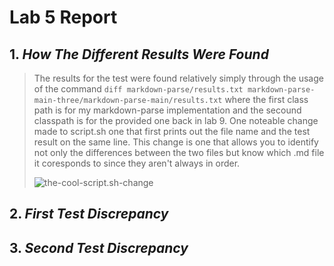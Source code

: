 # **Lab 5 Report**
## 1. *How The Different Results Were Found*
> The results for the test were found relatively simply through the usage of the command `diff markdown-parse/results.txt markdown-parse-main-three/markdown-parse-main/results.txt` where the first class path is for my markdown-parse implementation and the secound classpath is for the provided one back in lab 9. One noteable change made to script.sh one that first prints out the file name and the test result on the same line. This change is one that allows you to identify not only the differences between the two files but know which .md file it coresponds to since they aren't always in order. 
>
> ![the-cool-script.sh-change]()

## 2. *First Test Discrepancy*
>  
>
>

## 3. *Second Test Discrepancy*
>
>
>
